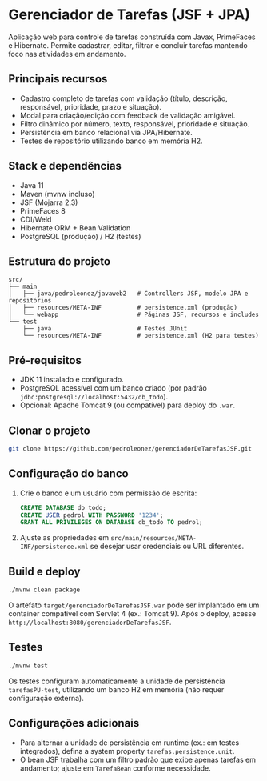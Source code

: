 # Gerenciador de Tarefas (JSF + JPA)

Aplicação web para controle de tarefas construída com Javax, PrimeFaces e Hibernate. Permite cadastrar, editar, filtrar e concluir tarefas mantendo foco nas atividades em andamento.

## Principais recursos
- Cadastro completo de tarefas com validação (título, descrição, responsável, prioridade, prazo e situação).
- Modal para criação/edição com feedback de validação amigável.
- Filtro dinâmico por número, texto, responsável, prioridade e situação.
- Persistência em banco relacional via JPA/Hibernate.
- Testes de repositório utilizando banco em memória H2.

## Stack e dependências
- Java 11
- Maven (mvnw incluso)
- JSF (Mojarra 2.3)
- PrimeFaces 8
- CDI/Weld
- Hibernate ORM + Bean Validation
- PostgreSQL (produção) / H2 (testes)

## Estrutura do projeto
```
src/
├── main
│   ├── java/pedroleonez/javaweb2   # Controllers JSF, modelo JPA e repositórios
│   ├── resources/META-INF          # persistence.xml (produção)
│   └── webapp                      # Páginas JSF, recursos e includes
└── test
    ├── java                        # Testes JUnit
    └── resources/META-INF          # persistence.xml (H2 para testes)
```

## Pré-requisitos
- JDK 11 instalado e configurado.
- PostgreSQL acessível com um banco criado (por padrão `jdbc:postgresql://localhost:5432/db_todo`).
- Opcional: Apache Tomcat 9 (ou compatível) para deploy do `.war`.

## Clonar o projeto
```bash
git clone https://github.com/pedroleonez/gerenciadorDeTarefasJSF.git
```

## Configuração do banco
1. Crie o banco e um usuário com permissão de escrita:
   ```sql
   CREATE DATABASE db_todo;
   CREATE USER pedrol WITH PASSWORD '1234';
   GRANT ALL PRIVILEGES ON DATABASE db_todo TO pedrol;
   ```
2. Ajuste as propriedades em `src/main/resources/META-INF/persistence.xml` se desejar usar credenciais ou URL diferentes.

## Build e deploy
```bash
./mvnw clean package
```

O artefato `target/gerenciadorDeTarefasJSF.war` pode ser implantado em um container compatível com Servlet 4 (ex.: Tomcat 9). Após o deploy, acesse `http://localhost:8080/gerenciadorDeTarefasJSF`.

## Testes
```bash
./mvnw test
```

Os testes configuram automaticamente a unidade de persistência `tarefasPU-test`, utilizando um banco H2 em memória (não requer configuração externa).

## Configurações adicionais
- Para alternar a unidade de persistência em runtime (ex.: em testes integrados), defina a system property `tarefas.persistence.unit`.
- O bean JSF trabalha com um filtro padrão que exibe apenas tarefas em andamento; ajuste em `TarefaBean` conforme necessidade.
